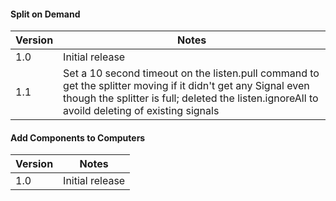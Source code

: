 #### Split on Demand
Version | Notes
-------------|-------------|
1.0 | Initial release
1.1 | Set a 10 second timeout on the listen.pull command to get the splitter moving if it didn't get any Signal even though the splitter is full; deleted the listen.ignoreAll to avoild deleting of existing signals

#### Add Components to Computers
Version | Notes
-------------|-------------|
1.0 | Initial release
